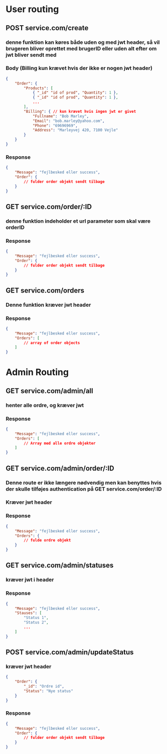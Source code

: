 # User routing

## POST service.com/create
### denne funktion kan køres både uden og med jwt header, så vil brugeren bliver oprettet med brugerID eller uden alt efter om jwt bliver sendt med
### Body (Billing kun krævet hvis der ikke er nogen jwt header)
```json
{
    "Order": {
        "Products": [
            { "_id" "id of prod", "Quantity": 1 },
            { "_id" "id of prod", "Quantity": 1 },
            ...
        ],
        "Billing": { // kun krævet hvis ingen jwt er givet
            "Fullname": "Bob Marley",
            "Email": "bob.marley@yahoo.com",
            "Phone": "69696969",
            "Address": "Marleyvej 420, 7100 Vejle"
        }
    }
}
```
### Response
```json
{
    "Message": "fejlbesked eller success",
    "Order": {
        // fulder order objekt sendt tilbage
    }
}
```

## GET service.com/order/:ID
### denne funktion indeholder et url parameter som skal være orderID

### Response
```json
{
    "Message": "fejlbesked eller success",
    "Order": {
        // fulder order objekt sendt tilbage
    }
}
```

## GET service.com/orders
### Denne funktion kræver jwt header

### Response
```json
{
    "Message": "fejlbesked eller success",
    "Orders": [
        // array of order objects
    ]
}
```

# Admin Routing

## GET service.com/admin/all
### henter alle ordre, og kræver jwt

### Response
```json
{
    "Message": "fejlbesked eller success",
    "Orders": [
        // Array med alle ordre objekter
    ]
}
```

## GET service.com/admin/order/:ID 
### Denne route er ikke længere nødvendig men kan benyttes hvis der skulle tilføjes authentication på GET service.com/order/:ID
### Kræver jwt header

### Response
```json
{
    "Message": "fejlbesked eller success",
    "Orders": {
        // fulde ordre objekt
    }
}
```

## GET service.com/admin/statuses
### kræver jwt i header

### Response
```json
{
    "Message": "fejlbesked eller success",
    "Stauses": [
        "Status 1",
        "Status 2",
        ...
    ]
}
```

## POST service.com/admin/updateStatus
### kræver jwt header
```json
{
    "Order": {
        "_id": "Ordre id",
        "Status": "Nye status"
    }
}
```
### Response
```json
{
    "Message": "fejlbesked eller success",
    "Order": {
        // fulder order objekt sendt tilbage
    }
}
```